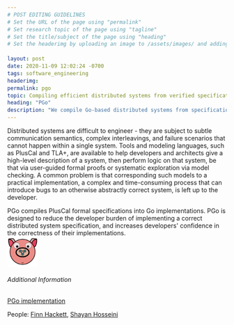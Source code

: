 ```yaml
---
# POST EDITING GUIDELINES
# Set the URL of the page using "permalink"
# Set research topic of the page using "tagline"
# Set the title/subject of the page using "heading"
# Set the headerimg by uploading an image to /assets/images/ and adding the URL to "headerimg"

layout: post
date: 2020-11-09 12:02:24 -0700
tags: software_engineering
headerimg:
permalink: pgo
topic: Compiling efficient distributed systems from verified specifications
heading: "PGo"
description: "We compile Go-based distributed systems from specifications written in a variant of PlusCal."
---
```

<!-- Project Overview section -->
<div class="container-fluid bg-gray my-5 py-5">
    <div class="container pt-4">
        <P>
Distributed systems are difficult to engineer - they are subject to
subtle communication semantics, complex interleavings, and failure
scenarios that cannot happen within a single system. Tools and
modeling languages, such as PlusCal and TLA+, are available to help
developers and architects give a high-level description of a system,
then perform logic on that system, be that via user-guided formal
proofs or systematic exploration via model checking. A common problem
is that corresponding such models to a practical implementation, a
complex and time-consuming process that can introduce bugs to an
otherwise abstractly correct system, is left up to the developer.
	</p>
	<p>
PGo compiles PlusCal formal specifications into Go
implementations. PGo is designed to reduce the developer burden of
implementing a correct distributed system specification, and increases
developers' confidence in the correctness of their implementations.
<br>
<img src="../assets/logos/piggo.svg" alt="PGo logo" style="width: 5em; height: 5em; vertical-align: middle; display:block" />
</p>
    </div>
</div>
<!-- /Project Overview section -->
<!-- Project Details and Additional Info -->
<div class="container">
    <h6>Additional Information</h6>
	<P><a href="https://github.com/UBC-NSS/pgo">PGo implementation</a></p>
        <P>People: <a href="http://fhackett.github.io/">Finn Hackett</a>, <a href="http://shayanh.ir">Shayan Hosseini</a></p>
</div>
<!-- /Project Details and Additional Info -->
